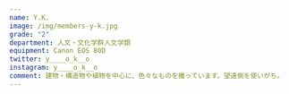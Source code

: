 ```yaml
---
name: Y.K.
image: /img/members-y-k.jpg
grade: "2"
department: 人文・文化学群人文学類
equipment: Canon EOS 80D
twitter: y____o_k__o
instagram: y____o_k__o
comment: 建物・構造物や植物を中心に、色々なものを撮っています。望遠側を使いがち。
---
```

